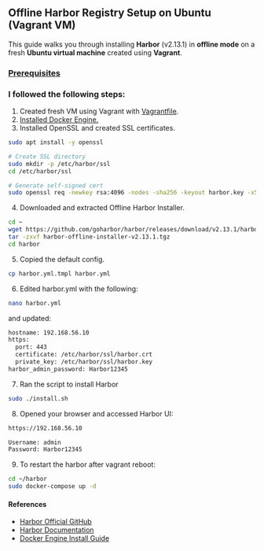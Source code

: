 ## Offline Harbor Registry Setup on Ubuntu (Vagrant VM)

This guide walks you through installing **Harbor** (v2.13.1) in **offline mode** on a fresh **Ubuntu virtual machine** created using **Vagrant**.

### [Prerequisites](https://goharbor.io/docs/2.13.0/install-config/installation-prereqs/)

### I followed the following steps:
1. Created fresh VM using Vagrant with [Vagrantfile](https://github.com/erkdk/devops-journey/blob/main/06-docker/harbor-setup/Vagrantfile).
2. [Installed Docker Engine.](https://docs.docker.com/engine/install/ubuntu/)
3. Installed OpenSSL and created SSL certificates.
```bash
sudo apt install -y openssl

# Create SSL directory
sudo mkdir -p /etc/harbor/ssl
cd /etc/harbor/ssl

# Generate self-signed cert
sudo openssl req -newkey rsa:4096 -nodes -sha256 -keyout harbor.key -x509 -days 365 -out harbor.crt

```

4. Downloaded and extracted Offline Harbor Installer.
```bash
cd ~
wget https://github.com/goharbor/harbor/releases/download/v2.13.1/harbor-offline-installer-v2.13.1.tgz
tar -zxvf harbor-offline-installer-v2.13.1.tgz
cd harbor
```
5. Copied the default config.
```bash
cp harbor.yml.tmpl harbor.yml
```
6. Edited harbor.yml with the following:
```bash
nano harbor.yml
```
and updated: 
```bash
hostname: 192.168.56.10
https:
  port: 443
  certificate: /etc/harbor/ssl/harbor.crt
  private_key: /etc/harbor/ssl/harbor.key
harbor_admin_password: Harbor12345
```
7. Ran the script to install Harbor
```bash
sudo ./install.sh
```
8. Opened your browser and accessed Harbor UI:
```bash
https://192.168.56.10

Username: admin
Password: Harbor12345
```
9. To restart the harbor after vagrant reboot:
```bash
cd ~/harbor
sudo docker-compose up -d
```    




#### References
- [Harbor Official GitHub](https://github.com/goharbor/harbor)
- [Harbor Documentation](https://goharbor.io/docs/2.13.0/)
- [Docker Engine Install Guide](https://docs.docker.com/engine/install/ubuntu/)





